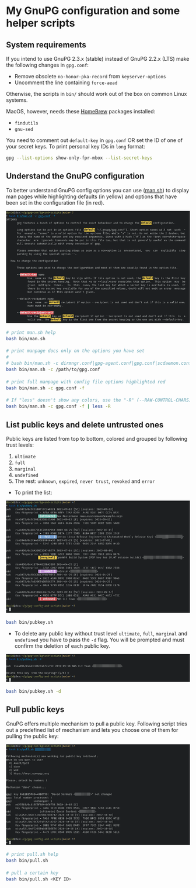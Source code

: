 # My GnuPG configuration and some helper scripts

## System requirements

If you intend to use GnuPG 2.3.x (stable) instead of GnuPG 2.2.x (LTS) make the following changes in `gpg.conf`:

- Remove obsolete `no-honor-pka-record` from `keyserver-options`
- Uncomment the line containing `force-aead`

Otherwise, the scripts in `bin/` should work out of the box on common Linux systems.

MacOS, however, needs these [HomeBrew](https://brew.sh) packages installed:

- `findutils`
- `gnu-sed`

You need to comment out `default-key` in `gpg.conf` OR set the ID of one of your secret keys. To print personal key IDs in `long` format:

```bash
gpg --list-options show-only-fpr-mbox --list-secret-keys
```

## Understand the GnuPG configuration

To better understand GnuPG config options you can use ([man.sh](https://github.com/duxco/gpg-config-and-scripts/blob/main/bin/man.sh)) to display man pages while highlighting defaults (in yellow) and options that have been set in the configuration file (in red).

![man.sh](assets/man.png)

```bash
# print man.sh help
bash bin/man.sh

# print manpage docs only on the options you have set
#
# bash bin/man.sh -c dirmngr.conf|gpg-agent.conf|gpg.conf|scdaemon.conf|orAnyOtherGpgConf [-f]
bash bin/man.sh -c /path/to/gpg.conf

# print full manpage with config file options highlighted red
bash bin/man.sh -c gpg.conf -f

# If "less" doesn't show any colors, use the "-R" (--RAW-CONTROL-CHARS) flag
bash bin/man.sh -c gpg.conf -f | less -R
```

## List public keys and delete untrusted ones

Public keys are listed from top to bottom, colored and grouped by following trust levels:

1. `ultimate`
2. `full`
3. `marginal`
4. `undefined`
5. The rest: `unknown`, `expired`, `never trust`, `revoked` and `error`

- To print the list:

![man.sh](assets/list.png)

```bash
bash bin/pubkey.sh
```

- To delete any public key without trust level `ultimate`, `full`, `marginal` and `undefined` you have to pass the `-d` flag. You will be prompted and must confirm the deletion of each public key.

![man.sh](assets/delete.png)

```bash
bash bin/pubkey.sh -d
```

## Pull public keys

GnuPG offers multiple mechanism to pull a public key. Following script tries out a predefined list of mechanism and lets you choose one of them for pulling the public key:

![man.sh](assets/pull.png)

```bash
# print pull.sh help
bash bin/pull.sh

# pull a certain key
bash bin/pull.sh <KEY ID>
```
